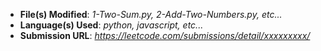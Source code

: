 [//]: # "Pull Request Template"
[//]: # "Replace the placeholder values in the template below"

- **File(s) Modified**: _1-Two-Sum.py, 2-Add-Two-Numbers.py, etc..._
- **Language(s) Used**: _python, javascript, etc..._
- **Submission URL**: _https://leetcode.com/submissions/detail/xxxxxxxxx/_

[//]: # "Getting the Submission URL"
[//]: # "Go to the leetcode [`Submissions tab`](https://user-images.githubusercontent.com/71089234/180188604-b1ecaf90-bf27-4fd6-a559-5567aebf8930.png)"
[//]: # "and [click on the `Accepted` status of your submission.](https://user-images.githubusercontent.com/71089234/180189321-1a48c33f-aa65-4b29-8aaa-685f4f5f8c9e.png)]"
[//]: # "Finally copy the URL from the nav bar, it should look like https://leetcode.com/submissions/detail/xxxxxxxxx/"
